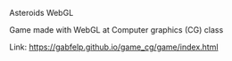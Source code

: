 Asteroids WebGL

Game made with WebGL at Computer graphics (CG) class


Link: https://gabfelp.github.io/game_cg/game/index.html
